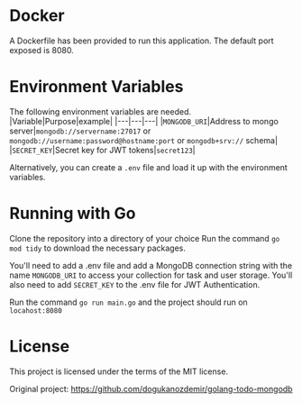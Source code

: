 
# Docker
A Dockerfile has been provided to run this application.  The default port exposed is 8080.

# Environment Variables
The following environment variables are needed.
|Variable|Purpose|example|
|---|---|---|
|`MONGODB_URI`|Address to mongo server|`mongodb://servername:27017` or `mongodb://username:password@hostname:port` or `mongodb+srv://` schema|
|`SECRET_KEY`|Secret key for JWT tokens|`secret123`|

Alternatively, you can create a `.env` file and load it up with the environment variables.

# Running with Go

Clone the repository into a directory of your choice Run the command `go mod tidy` to download the necessary packages.

You'll need to add a .env file and add a MongoDB connection string with the name `MONGODB_URI` to access your collection for task and user storage.
You'll also need to add `SECRET_KEY` to the .env file for JWT Authentication.

Run the command `go run main.go` and the project should run on `locahost:8080`

# License

This project is licensed under the terms of the MIT license.

Original project: https://github.com/dogukanozdemir/golang-todo-mongodb